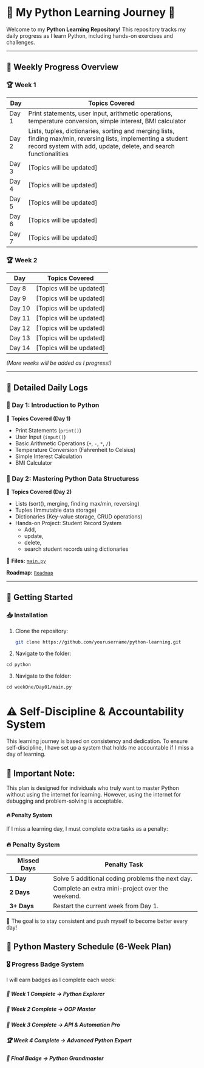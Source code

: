 # 🚀 My Python Learning Journey 🐍

Welcome to my **Python Learning Repository!** This repository tracks my daily progress as I learn Python, including hands-on exercises and challenges.

---

## 📅 Weekly Progress Overview

### 🏆 Week 1

| Day   | Topics Covered                                                                                                                                                                      |
| ----- | ----------------------------------------------------------------------------------------------------------------------------------------------------------------------------------- |
| Day 1 | Print statements, user input, arithmetic operations, temperature conversion, simple interest, BMI calculator                                                                        |
| Day 2 | Lists, tuples, dictionaries, sorting and merging lists, finding max/min, reversing lists, implementing a student record system with add, update, delete, and search functionalities |
| Day 3 | [Topics will be updated]                                                                                                                                                            |
| Day 4 | [Topics will be updated]                                                                                                                                                            |
| Day 5 | [Topics will be updated]                                                                                                                                                            |
| Day 6 | [Topics will be updated]                                                                                                                                                            |
| Day 7 | [Topics will be updated]                                                                                                                                                            |

### 🏆 Week 2

| Day    | Topics Covered           |
| ------ | ------------------------ |
| Day 8  | [Topics will be updated] |
| Day 9  | [Topics will be updated] |
| Day 10 | [Topics will be updated] |
| Day 11 | [Topics will be updated] |
| Day 12 | [Topics will be updated] |
| Day 13 | [Topics will be updated] |
| Day 14 | [Topics will be updated] |

_(More weeks will be added as I progress!)_

---

## 📌 Detailed Daily Logs

### 📝 Day 1: Introduction to Python

📌 **Topics Covered (Day 1)**

- Print Statements (`print()`)
- User Input (`input()`)
- Basic Arithmetic Operations (`+`, `-`, `*`, `/`)
- Temperature Conversion (Fahrenheit to Celsius)
- Simple Interest Calculation
- BMI Calculator

### 📝 Day 2: Mastering Python Data Structuress

📌 **Topics Covered (Day 2)**

- Lists (sort(), merging, finding max/min, reversing)
- Tuples (Immutable data storage)
- Dictionaries (Key-value storage, CRUD operations)
- Hands-on Project: Student Record System
   - Add, 
   - update, 
   - delete,
   - search student records using dictionaries


📂 **Files:** [`main.py`](./weekOne/Day01/main.py)

**Roadmap:** [`Roadmap`](https://chatgpt.com/canvas/shared/67af20fddf9c81919ebb6765e61f237b)

---

## 🚀 Getting Started

### 📥 Installation

1. Clone the repository:
   ```sh
   git clone https://github.com/yourusername/python-learning.git
   ```
2. Navigate to the folder:

```
cd python
```

3. Navigate to the folder:

```
cd weekOne/Day01/main.py
```

# ⚠️ Self-Discipline & Accountability System

This learning journey is based on consistency and dedication. To ensure self-discipline, I have set up a system that holds me accountable if I miss a day of learning.

## 📢 Important Note:

This plan is designed for individuals who truly want to master Python without using the internet for learning. However, using the internet for debugging and problem-solving is acceptable.

#### 🔥 Penalty System

If I miss a learning day, I must complete extra tasks as a penalty:

### 🔥 Penalty System

| Missed Days | Penalty Task                                     |
| ----------- | ------------------------------------------------ |
| **1 Day**   | Solve 5 additional coding problems the next day. |
| **2 Days**  | Complete an extra mini-project over the weekend. |
| **3+ Days** | Restart the current week from Day 1.             |

🚀 The goal is to stay consistent and push myself to become better every day!

## 🏅 Python Mastery Schedule (6-Week Plan)

### 🎖 Progress Badge System

I will earn badges as I complete each week:

##### 🥉 Week 1 Complete → Python Explorer

##### 🥈 Week 2 Complete → OOP Master

##### 🏅 Week 3 Complete → API & Automation Pro

##### 🏆 Week 4 Complete → Advanced Python Expert

##### 🚀 Final Badge → Python Grandmaster
